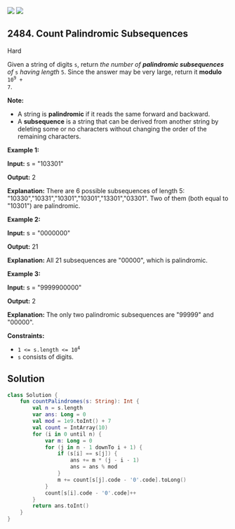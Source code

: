 [![](https://img.shields.io/github/stars/javadev/LeetCode-in-Kotlin?label=Stars&style=flat-square)](https://github.com/javadev/LeetCode-in-Kotlin)
[![](https://img.shields.io/github/forks/javadev/LeetCode-in-Kotlin?label=Fork%20me%20on%20GitHub%20&style=flat-square)](https://github.com/javadev/LeetCode-in-Kotlin/fork)

## 2484\. Count Palindromic Subsequences

Hard

Given a string of digits `s`, return _the number of **palindromic subsequences** of_ `s` _having length_ `5`. Since the answer may be very large, return it **modulo** <code>10<sup>9</sup> + 7</code>.

**Note:**

*   A string is **palindromic** if it reads the same forward and backward.
*   A **subsequence** is a string that can be derived from another string by deleting some or no characters without changing the order of the remaining characters.

**Example 1:**

**Input:** s = "103301"

**Output:** 2

**Explanation:** There are 6 possible subsequences of length 5: "10330","10331","10301","10301","13301","03301". Two of them (both equal to "10301") are palindromic.

**Example 2:**

**Input:** s = "0000000"

**Output:** 21

**Explanation:** All 21 subsequences are "00000", which is palindromic.

**Example 3:**

**Input:** s = "9999900000"

**Output:** 2

**Explanation:** The only two palindromic subsequences are "99999" and "00000".

**Constraints:**

*   <code>1 <= s.length <= 10<sup>4</sup></code>
*   `s` consists of digits.

## Solution

```kotlin
class Solution {
    fun countPalindromes(s: String): Int {
        val n = s.length
        var ans: Long = 0
        val mod = 1e9.toInt() + 7
        val count = IntArray(10)
        for (i in 0 until n) {
            var m: Long = 0
            for (j in n - 1 downTo i + 1) {
                if (s[i] == s[j]) {
                    ans += m * (j - i - 1)
                    ans = ans % mod
                }
                m += count[s[j].code - '0'.code].toLong()
            }
            count[s[i].code - '0'.code]++
        }
        return ans.toInt()
    }
}
```